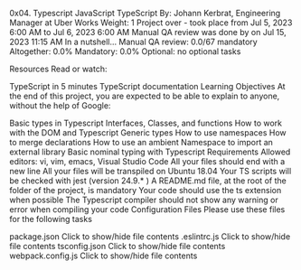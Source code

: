 0x04. Typescript
JavaScript
TypeScript
 By: Johann Kerbrat, Engineering Manager at Uber Works
 Weight: 1
 Project over - took place from Jul 5, 2023 6:00 AM to Jul 6, 2023 6:00 AM
 Manual QA review was done by on Jul 15, 2023 11:15 AM
In a nutshell…
Manual QA review: 0.0/67 mandatory
Altogether:  0.0%
Mandatory: 0.0%
Optional: no optional tasks


Resources
Read or watch:

TypeScript in 5 minutes
TypeScript documentation
Learning Objectives
At the end of this project, you are expected to be able to explain to anyone, without the help of Google:

Basic types in Typescript
Interfaces, Classes, and functions
How to work with the DOM and Typescript
Generic types
How to use namespaces
How to merge declarations
How to use an ambient Namespace to import an external library
Basic nominal typing with Typescript
Requirements
Allowed editors: vi, vim, emacs, Visual Studio Code
All your files should end with a new line
All your files will be transpiled on Ubuntu 18.04
Your TS scripts will be checked with jest (version 24.9.* )
A README.md file, at the root of the folder of the project, is mandatory
Your code should use the ts extension when possible
The Typescript compiler should not show any warning or error when compiling your code
Configuration Files
Please use these files for the following tasks

package.json
Click to show/hide file contents
.eslintrc.js
Click to show/hide file contents
tsconfig.json
Click to show/hide file contents
webpack.config.js
Click to show/hide file contents
